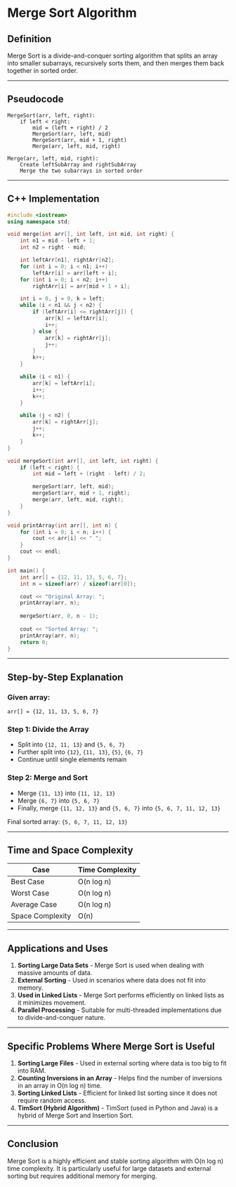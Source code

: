 # Merge Sort Algorithm

## Definition
Merge Sort is a divide-and-conquer sorting algorithm that splits an array into smaller subarrays, recursively sorts them, and then merges them back together in sorted order.

---

## Pseudocode
```plaintext
MergeSort(arr, left, right):
    if left < right:
        mid = (left + right) / 2
        MergeSort(arr, left, mid)
        MergeSort(arr, mid + 1, right)
        Merge(arr, left, mid, right)

Merge(arr, left, mid, right):
    Create leftSubArray and rightSubArray
    Merge the two subarrays in sorted order
```

---

## C++ Implementation
```cpp
#include <iostream>
using namespace std;

void merge(int arr[], int left, int mid, int right) {
    int n1 = mid - left + 1;
    int n2 = right - mid;

    int leftArr[n1], rightArr[n2];
    for (int i = 0; i < n1; i++)
        leftArr[i] = arr[left + i];
    for (int i = 0; i < n2; i++)
        rightArr[i] = arr[mid + 1 + i];

    int i = 0, j = 0, k = left;
    while (i < n1 && j < n2) {
        if (leftArr[i] <= rightArr[j]) {
            arr[k] = leftArr[i];
            i++;
        } else {
            arr[k] = rightArr[j];
            j++;
        }
        k++;
    }

    while (i < n1) {
        arr[k] = leftArr[i];
        i++;
        k++;
    }

    while (j < n2) {
        arr[k] = rightArr[j];
        j++;
        k++;
    }
}

void mergeSort(int arr[], int left, int right) {
    if (left < right) {
        int mid = left + (right - left) / 2;

        mergeSort(arr, left, mid);
        mergeSort(arr, mid + 1, right);
        merge(arr, left, mid, right);
    }
}

void printArray(int arr[], int n) {
    for (int i = 0; i < n; i++) {
        cout << arr[i] << " ";
    }
    cout << endl;
}

int main() {
    int arr[] = {12, 11, 13, 5, 6, 7};
    int n = sizeof(arr) / sizeof(arr[0]);

    cout << "Original Array: ";
    printArray(arr, n);
    
    mergeSort(arr, 0, n - 1);
    
    cout << "Sorted Array: ";
    printArray(arr, n);
    return 0;
}
```

---

## Step-by-Step Explanation
### Given array:
```plaintext
arr[] = {12, 11, 13, 5, 6, 7}
```
### **Step 1: Divide the Array**
- Split into `{12, 11, 13}` and `{5, 6, 7}`
- Further split into `{12}`, `{11, 13}`, `{5}`, `{6, 7}`
- Continue until single elements remain

### **Step 2: Merge and Sort**
- Merge `{11, 13}` into `{11, 12, 13}`
- Merge `{6, 7}` into `{5, 6, 7}`
- Finally, merge `{11, 12, 13}` and `{5, 6, 7}` into `{5, 6, 7, 11, 12, 13}`

Final sorted array: `{5, 6, 7, 11, 12, 13}`

---

## Time and Space Complexity
| Case       | Time Complexity |
|------------|----------------|
| Best Case  | O(n log n) |
| Worst Case | O(n log n) |
| Average Case | O(n log n) |
| Space Complexity | O(n) |

---

## Applications and Uses
1. **Sorting Large Data Sets** - Merge Sort is used when dealing with massive amounts of data.
2. **External Sorting** - Used in scenarios where data does not fit into memory.
3. **Used in Linked Lists** - Merge Sort performs efficiently on linked lists as it minimizes movement.
4. **Parallel Processing** - Suitable for multi-threaded implementations due to divide-and-conquer nature.

---

## Specific Problems Where Merge Sort is Useful
1. **Sorting Large Files** - Used in external sorting where data is too big to fit into RAM.
2. **Counting Inversions in an Array** - Helps find the number of inversions in an array in O(n log n) time.
3. **Sorting Linked Lists** - Efficient for linked list sorting since it does not require random access.
4. **TimSort (Hybrid Algorithm)** - TimSort (used in Python and Java) is a hybrid of Merge Sort and Insertion Sort.

---

## Conclusion
Merge Sort is a highly efficient and stable sorting algorithm with O(n log n) time complexity. It is particularly useful for large datasets and external sorting but requires additional memory for merging.
